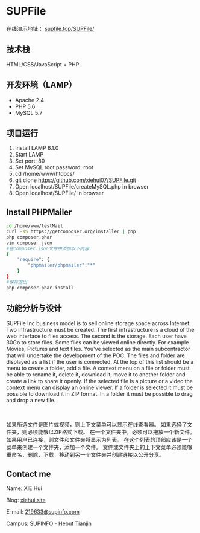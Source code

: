 # SUPFile
在线演示地址： [supfile.top/SUPFile/](http://supfile.top/SUPFile)

## 技术栈
HTML/CSS/JavaScript + PHP

## 开发环境（LAMP）
 - Apache 2.4
 - PHP 5.6
 - MySQL 5.7

## 项目运行
1. Install LAMP 6.1.0
2. Start LAMP
3. Set port: 80
4. Set MySQL root password: root
5. cd /home/www/htdocs/
6. git clone https://github.com/xiehui07/SUPFile.git
7. Open localhost/SUPFile/createMySQL.php in browser
8. Open localhost/SUPFile/ in browser

## Install PHPMailer

```bash
cd /home/www/testMail
curl -sS https://getcomposer.org/installer | php
php composer.phar
vim composer.json
#在composer.json文件中添加以下内容
{
    "require": {
        "phpmailer/phpmailer":"*"
    }
}
#保存退出
php composer.phar install
```




## 功能分析与设计
SUPFile Inc business model is to sell online storage space across Internet. Two infrastructure must be created. The first infrastructure is a cloud of the web interface to files access. The second is the storage. Each user have 30Go to store files. Some files can be viewed online directly. For example Movies, Pictures and text files.
You've selected as the main subcontractor that will undertake the development of the POC.
The files and folder are displayed as a list if the user is connected. At the top of this list should be a menu to create a folder, add a file.
A context menu on a file or folder must be able to rename it, delete it, download it, move it to another folder and create a link to share it openly.
If the selected file is a picture or a video the context menu can display an online viewer. If a folder is selected it must be possible to download it in ZIP format.
In a folder it must be possible to drag and drop a new file.

<br/>

如果所选文件是图片或视频，则上下文菜单可以显示在线查看器。 如果选择了文件夹，则必须能够以ZIP格式下载。
在一个文件夹中，必须可以拖放一个新文件。
如果用户已连接，则文件和文件夹将显示为列表。 在这个列表的顶部应该是一个菜单来创建一个文件夹，添加一个文件。
文件或文件夹上的上下文菜单必须能够重命名，删除，下载，移动到另一个文件夹并创建链接以公开分享。

## Contact me

Name: XIE Hui

Blog: [xiehui.site](http://xiehui.site)

E-mail: 219633@supinfo.com

Campus: SUPINFO - Hebut Tianjin